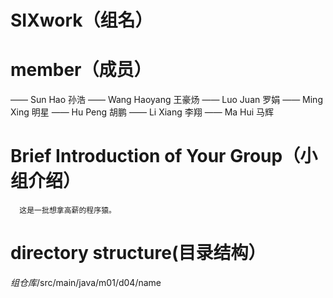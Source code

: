 # SIXwork（组名）

# member（成员）
  ——  Sun Hao  孙浩
  ——  Wang Haoyang 王豪炀
  ——  Luo Juan 罗娟
  ——  Ming Xing 明星
  ——  Hu Peng 胡鹏
  ——  Li Xiang 李翔
  ——  Ma Hui 马辉

# Brief Introduction of Your Group（小组介绍）
      这是一批想拿高薪的程序猿。

# directory structure(目录结构）
  $组仓库$/src/main/java/m01/d04/name

